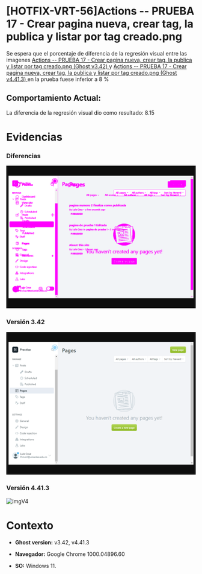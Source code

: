 # [HOTFIX-VRT-56]Actions -- PRUEBA 17 - Crear pagina nueva, crear tag, la publica y listar por tag creado.png

Se espera que el porcentaje de diferencia de la regresión visual entre las imagenes [Actions -- PRUEBA 17 - Crear pagina nueva, crear tag, la publica y listar por tag creado.png (Ghost v3.42) ](https://raw.githubusercontent.com/j-albarracin-uniandes/pruebas-automatizadas/master/semana8/PruebasVRT/backstop_data/bitmaps_reference/backstop_default_Actions_--_PRUEBA_17_-_Crear_pagina_nueva_crear_tag_la_publica_y_listar_por_tag_creadopng_0_document_1_tablet.png) y [Actions -- PRUEBA 17 - Crear pagina nueva, crear tag, la publica y listar por tag creado.png (Ghost v4.41.3) ](https://raw.githubusercontent.com/j-albarracin-uniandes/pruebas-automatizadas/master/semana8/PruebasVRT/v4/Actions%20--%20PRUEBA%2017%20-%20Crear%20pagina%20nueva,%20crear%20tag,%20la%20publica%20y%20listar%20por%20tag%20creado.png)  en la prueba fuese inferior a 8 %

## Comportamiento Actual:

La diferencia de la regresión visual dio como resultado: 8.15

# Evidencias

### Diferencias 

![tmgDiff](https://raw.githubusercontent.com/j-albarracin-uniandes/pruebas-automatizadas/master/semana8/PruebasVRT/backstop_data/bitmaps_test/20220514-114921/failed_diff_backstop_default_Actions_--_PRUEBA_17_-_Crear_pagina_nueva_crear_tag_la_publica_y_listar_por_tag_creadopng_0_document_1_tablet.png)

### Versión 3.42

![imgV3](https://raw.githubusercontent.com/j-albarracin-uniandes/pruebas-automatizadas/master/semana8/PruebasVRT/backstop_data/bitmaps_reference/backstop_default_Actions_--_PRUEBA_17_-_Crear_pagina_nueva_crear_tag_la_publica_y_listar_por_tag_creadopng_0_document_1_tablet.png)

### Versión 4.41.3

![imgV4](https://raw.githubusercontent.com/j-albarracin-uniandes/pruebas-automatizadas/master/semana8/PruebasVRT/v4/Actions%20--%20PRUEBA%2017%20-%20Crear%20pagina%20nueva,%20crear%20tag,%20la%20publica%20y%20listar%20por%20tag%20creado.png)

# Contexto

+ **Ghost version:** v3.42, v4.41.3

+ **Navegador:** Google Chrome 1000.04896.60

+ **SO:** Windows 11.

